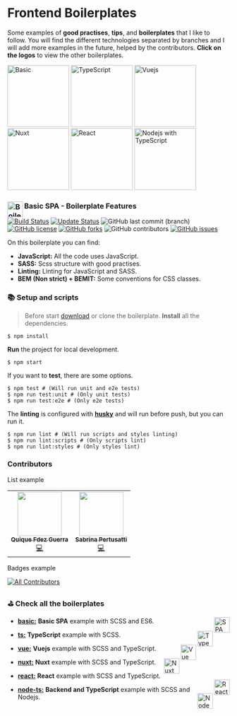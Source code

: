 # Frontend Boilerplates
Some examples of **good practises**, **tips**, and **boilerplates** that I like to follow. You will find the different technologies separated by branches and I will add more examples in the future, helped by the contributors. **Click on the logos** to view the other boilerplates.

[<img src="https://raw.githubusercontent.com/CKGrafico/Frontend-Boilerplates/docs/resources/techs/spa.png" width="140" title="Basic">](https://github.com/CKGrafico/Frontend-Boilerplates/tree/basic#frontend-boilerplates)
[<img src="https://raw.githubusercontent.com/CKGrafico/Frontend-Boilerplates/docs/resources/techs/ts-d.png" width="140" title="TypeScript">](https://github.com/CKGrafico/Frontend-Boilerplates/tree/ts#frontend-boilerplates)
[<img src="https://raw.githubusercontent.com/CKGrafico/Frontend-Boilerplates/docs/resources/techs/vue-d.png" width="140" title="Vuejs">](https://github.com/CKGrafico/Frontend-Boilerplates/tree/vue#frontend-boilerplates)
[<img src="https://raw.githubusercontent.com/CKGrafico/Frontend-Boilerplates/docs/resources/techs/nuxt-d.png" width="140" title="Nuxt">](https://github.com/CKGrafico/Frontend-Boilerplates/tree/nuxt#frontend-boilerplates)
[<img src="https://raw.githubusercontent.com/CKGrafico/Frontend-Boilerplates/docs/resources/techs/react-d.png" width="140" title="React">](https://github.com/CKGrafico/Frontend-Boilerplates/tree/react#frontend-boilerplates)
[<img src="https://raw.githubusercontent.com/CKGrafico/Frontend-Boilerplates/docs/resources/techs/nodets-d.png" width="140" title="Nodejs with TypeScript">](https://github.com/CKGrafico/Frontend-Boilerplates/tree/node-ts#frontend-boilerplates)

### Basic SPA - Boilerplate Features <img src="https://raw.githubusercontent.com/CKGrafico/Frontend-Boilerplates/docs/resources/techs/spa.png" align="left" width="35" title="Boilerplate">

[![Build Status](https://travis-ci.org/CKGrafico/Frontend-Boilerplates.svg?branch=basic)](https://travis-ci.org/CKGrafico/Frontend-Boilerplates)
[![Update Status](https://img.shields.io/badge/Update%20status-Occasionally-yellowgreen)](https://github.com/CKGrafico/Frontend-Boilerplates/releases)
![GitHub last commit (branch)](https://img.shields.io/github/last-commit/CKGrafico/Frontend-Boilerplates/basic.svg)
[![GitHub license](https://img.shields.io/github/license/CKGrafico/Frontend-Boilerplates.svg)](https://github.com/CKGrafico/Frontend-Boilerplates/blob/basic/LICENSE)
[![GitHub forks](https://img.shields.io/github/forks/CKGrafico/Frontend-Boilerplates.svg)](https://github.com/CKGrafico/Frontend-Boilerplates/network)
![GitHub contributors](https://img.shields.io/github/contributors/CKGrafico/Frontend-Boilerplates.svg)
[![GitHub issues](https://img.shields.io/github/issues/CKGrafico/Frontend-Boilerplates.svg)](https://github.com/CKGrafico/Frontend-Boilerplates/issues)

 On this boilerplate you can find:
- **JavaScript:** All the code uses JavaScript.
- **SASS:** Scss structure with good practises.
- **Linting:** Linting for JavaScript and SASS.
- **BEM (Non strict) + BEMIT:** Some conventions for CSS classes.

### 📚 Setup and scripts
> Before start [download](https://github.com/CKGrafico/Frontend-Boilerplates/archive/basic.zip) or clone the boilerplate.
**Install** all the dependencies.
```shell
$ npm install
```
**Run** the project for local development.
```shell
$ npm start
```
If you want to **test**, there are some options.
```shell
$ npm test # (Will run unit and e2e tests)
$ npm run test:unit # (Only unit tests)
$ npm run test:e2e # (Only e2e tests)
```
The **linting** is configured with [**husky**](https://github.com/typicode/husky) and will run before push, but you can run it.
```shell
$ npm run lint # (Will run scripts and styles linting)
$ npm run lint:scripts # (Only scripts lint)
$ npm run lint:styles # (Only styles lint)
```
### Contributors
List example
<!-- ALL-CONTRIBUTORS-LIST:START - Do not remove or modify this section -->
<!-- prettier-ignore-start -->
<!-- markdownlint-disable -->
<table>
  <tr>
    <td align="center"><a href="http://CKgrafico.com"><img src="https://avatars1.githubusercontent.com/u/2048511?v=4" width="100px;" alt=""/><br /><sub><b>Quique Fdez Guerra</b></sub></a><br /><a href="https://github.com/CKGrafico/Frontend-Boilerplates/commits?author=ckgrafico" title="Code">💻</a></td>
    <td align="center"><a href="https://github.com/spertusatti"><img src="https://avatars0.githubusercontent.com/u/25738279?v=4" width="100px;" alt=""/><br /><sub><b>Sabrina Pertusatti</b></sub></a><br /><a href="https://github.com/CKGrafico/Frontend-Boilerplates/commits?author=spertusatti" title="Code">💻</a></td>
  </tr>
</table>

<!-- markdownlint-enable -->
<!-- prettier-ignore-end -->
<!-- ALL-CONTRIBUTORS-LIST:END -->

Badges example
<!-- ALL-CONTRIBUTORS-BADGE:START - Do not remove or modify this section -->
[![All Contributors](https://img.shields.io/badge/all_contributors-2-orange.svg)](#contributors)
<!-- ALL-CONTRIBUTORS-BADGE:END -->


### ⛳️ Check all the boilerplates

- **[basic:](https://github.com/CKGrafico/Frontend-Boilerplates/tree)** **Basic SPA** example with SCSS and ES6. <img src="https://raw.githubusercontent.com/CKGrafico/Frontend-Boilerplates/docs/resources/techs/spa.png" align="right" width="35" title="SPA">

- **[ts:](https://github.com/CKGrafico/Frontend-Boilerplates/tree/ts)** **TypeScript** example with SCSS. <img src="https://raw.githubusercontent.com/CKGrafico/Frontend-Boilerplates/docs/resources/techs/ts.png" align="right" width="35" title="TypeScript">

- **[vue:](https://github.com/CKGrafico/Frontend-Boilerplates/tree/vue)** **Vuejs** example with SCSS and TypeScript. <img src="https://raw.githubusercontent.com/CKGrafico/Frontend-Boilerplates/docs/resources/techs/vue.png" align="right" width="35" title="Vue">

- **[nuxt:](https://github.com/CKGrafico/Frontend-Boilerplates/tree/nuxt)** **Nuxt** example with SCSS and TypeScript. <img src="https://raw.githubusercontent.com/CKGrafico/Frontend-Boilerplates/docs/resources/techs/nuxt.png" align="right" width="35" title="Nuxt">

- **[react:](https://github.com/CKGrafico/Frontend-Boilerplates/tree/react)** **React** example with SCSS and TypeScript. <img src="https://raw.githubusercontent.com/CKGrafico/Frontend-Boilerplates/docs/resources/techs/react.png" align="right" width="35" title="React">

- **[node-ts:](https://github.com/CKGrafico/Frontend-Boilerplates/tree/node-ts)** **Backend and TypeScript** example with SCSS and Nodejs. <img src="https://raw.githubusercontent.com/CKGrafico/Frontend-Boilerplates/docs/resources/techs/nodets.png" align="right" width="35" title="Node with TypeScript">
